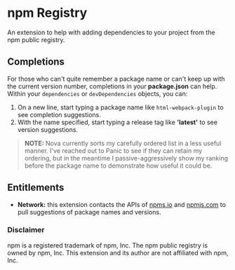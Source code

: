 # npm Registry

An extension to help with adding dependencies to your project from the npm public registry.

## Completions

For those who can't quite remember a package name or can't keep up with the current version number, completions in your **package.json** can help. Within your `dependencies` or `devDependencies` objects, you can:

1. On a new line, start typing a package name like `html-webpack-plugin` to see completion suggestions.
2. With the name specified, start typing a release tag like **'latest'** to see version suggestions.

> **NOTE:** Nova currently sorts my carefully ordered list in a less useful manner. I've reached out to Panic to see if they can retain my ordering, but in the meantime I passive-aggressively show my ranking before the package name to demonstrate how useful it could be.

## Entitlements

- **Network:** this extension contacts the APIs of [npms.io](https://npms.io/) and [npmjs.com](https://www.npmjs.com/) to pull suggestions of package names and versions.

### Disclaimer

npm is a registered trademark of npm, Inc. The npm public registry is owned by npm, Inc. This extension and its author are not affiliated with npm, Inc.
